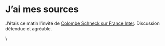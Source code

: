 # J&#8217;ai mes sources

J’étais ce matin l’invité de [Colombe Schneck sur France Inter](http://www.radiofrance.fr/franceinter/em/jaimessources/). Discussion détendue et agréable.

\